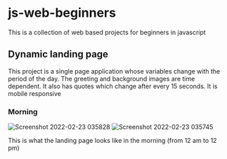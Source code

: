 # js-web-beginners

This is a collection of web based projects for beginners in javascript

## Dynamic landing page

This project is a single page application whose variables change with the period of the day. The greeting  and background images are time dependent. It also has quotes which change after every 15 seconds. It is mobile responsive

### Morning

![Screenshot 2022-02-23 035828](https://user-images.githubusercontent.com/66228179/155256078-a0055624-89c1-4273-bfd4-89f0c18ff8d5.jpg)    ![Screenshot 2022-02-23 035745](https://user-images.githubusercontent.com/66228179/155256095-c07ad0c6-d530-4603-9f01-c5afd5d2e803.jpg)

This is what the landing page looks like in the morning (from 12 am to 12 pm)

